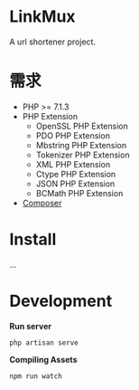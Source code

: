# LinkMux
A url shortener project.

# 需求
- PHP >= 7.1.3
- PHP Extension
    - OpenSSL PHP Extension
    - PDO PHP Extension
    - Mbstring PHP Extension
    - Tokenizer PHP Extension
    - XML PHP Extension
    - Ctype PHP Extension
    - JSON PHP Extension
    - BCMath PHP Extension
- [Composer](https://getcomposer.org/)

# Install
...

# Development
**Run server**
```
php artisan serve
```

**Compiling Assets**
```
npm run watch
```